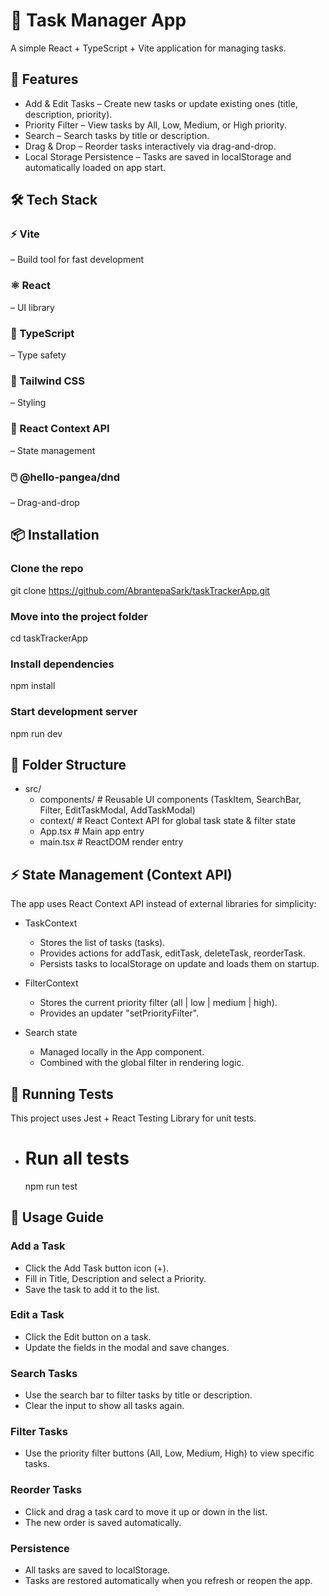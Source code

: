 # 📝 Task Manager App

A simple React + TypeScript + Vite application for managing tasks.

## 🚀 Features

- Add & Edit Tasks – Create new tasks or update existing ones (title, description, priority).
- Priority Filter – View tasks by All, Low, Medium, or High priority.
- Search – Search tasks by title or description.
- Drag & Drop – Reorder tasks interactively via drag-and-drop.
- Local Storage Persistence – Tasks are saved in localStorage and automatically loaded on app start.

## 🛠️ Tech Stack

### ⚡ Vite

– Build tool for fast development

### ⚛️ React

– UI library

### 📘 TypeScript

– Type safety

### 🎨 Tailwind CSS

– Styling

### 🎯 React Context API

– State management

### 🖱️ @hello-pangea/dnd

– Drag-and-drop

## 📦 Installation

### Clone the repo

git clone https://github.com/AbrantepaSark/taskTrackerApp.git

### Move into the project folder

cd taskTrackerApp

### Install dependencies

npm install

### Start development server

npm run dev

## 📂 Folder Structure

- src/
  - components/ # Reusable UI components (TaskItem, SearchBar, Filter, EditTaskModal, AddTaskModal)
  - context/ # React Context API for global task state & filter state
  - App.tsx # Main app entry
  - main.tsx # ReactDOM render entry

## ⚡ State Management (Context API)

The app uses React Context API instead of external libraries for simplicity:

- TaskContext

  - Stores the list of tasks (tasks).
  - Provides actions for addTask, editTask, deleteTask, reorderTask.
  - Persists tasks to localStorage on update and loads them on startup.

- FilterContext

  - Stores the current priority filter (all | low | medium | high).
  - Provides an updater "setPriorityFilter".

- Search state
  - Managed locally in the App component.
  - Combined with the global filter in rendering logic.

## 🧪 Running Tests

This project uses Jest + React Testing Library for unit tests.

- # Run all tests
  npm run test

## 📖 Usage Guide

### Add a Task

- Click the Add Task button icon (+).
- Fill in Title, Description and select a Priority.
- Save the task to add it to the list.

### Edit a Task

- Click the Edit button on a task.
- Update the fields in the modal and save changes.

### Search Tasks

- Use the search bar to filter tasks by title or description.
- Clear the input to show all tasks again.

### Filter Tasks

- Use the priority filter buttons (All, Low, Medium, High) to view specific tasks.

### Reorder Tasks

- Click and drag a task card to move it up or down in the list.
- The new order is saved automatically.

### Persistence

- All tasks are saved to localStorage.
- Tasks are restored automatically when you refresh or reopen the app.
